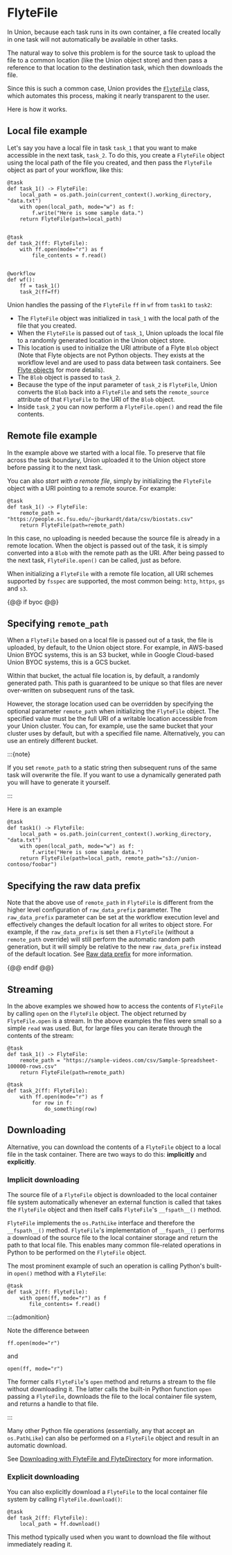 # FlyteFile

In Union, because each task runs in its own container, a file created locally in one task will not automatically be available in other tasks.

The natural way to solve this problem is for the source task to upload the file to a common location (like the Union object store) and then pass a reference to that location to the destination task, which then downloads the file.

Since this is such a common case, Union provides the [`FlyteFile`](https://docs.flyte.org/en/latest/api/flytekit/generated/flytekit.types.file.FlyteFile.html#flytekit-types-file-flytefile) class, which automates this process, making it nearly transparent to the user.

Here is how it works.

## Local file example

Let's say you have a local file in task `task_1` that you want to make accessible in the next task, `task_2`.
To do this, you create a `FlyteFile` object using the local path of the file you created, and then pass the `FlyteFile` object as part of your workflow, like this:

```{code-block} python
@task
def task_1() -> FlyteFile:
    local_path = os.path.join(current_context().working_directory, "data.txt")
    with open(local_path, mode="w") as f:
        f.write("Here is some sample data.")
    return FlyteFile(path=local_path)


@task
def task_2(ff: FlyteFile):
    with ff.open(mode="r") as f
        file_contents = f.read()


@workflow
def wf():
    ff = task_1()
    task_2(ff=ff)
```

Union handles the passing of the `FlyteFile` `ff` in `wf` from `task1` to `task2`:

* The `FlyteFile` object was initialized in `task_1` with the local path of the file that you created.
* When the `FlyteFile` is passed out of `task_1`, Union uploads the local file to a randomly generated location in the Union object store.
* This location is used to initialize the URI attribute of a Flyte `Blob` object (Note that Flyte objects are not Python objects. They exists at the workflow level and are used to pass data between task containers.
  See [Flyte objects]() for more details).
* The `Blob` object is passed to `task_2`.
* Because the type of the input parameter of `task_2` is `FlyteFile`, Union converts the `Blob` back into a `FlyteFile` and sets the `remote_source` attribute of that `FlyteFile` to the URI of the `Blob` object.
* Inside `task_2` you can now perform a `FlyteFile.open()` and read the file contents.

## Remote file example

In the example above we started with a local file.
To preserve that file across the task boundary, Union uploaded it to the Union object store before passing it to the next task.

You can also _start with a remote file_, simply by initializing the `FlyteFile` object with a URI pointing to a remote source. For example:

```{code-block} python
@task
def task_1() -> FlyteFile:
    remote_path = "https://people.sc.fsu.edu/~jburkardt/data/csv/biostats.csv"
    return FlyteFile(path=remote_path)
```

In this case, no uploading is needed because the source file is already in a remote location.
When the object is passed out of the task, it is simply converted into a `Blob` with the remote path as the URI.
After being passed to the next task, `FlyteFile.open()` can be called, just as before.

When initializing a `FlyteFile` with a remote file location, all URI schemes supported by `fsspec` are supported, the most common being: `http`, `https`, `gs` and `s3`.

{@@ if byoc @@}

## Specifying `remote_path`

When a `FlyteFile` based on a local file is passed out of a task, the file is uploaded, by default, to the Union object store.
For example, in AWS-based Union BYOC systems, this is an S3 bucket, while in Google Cloud-based Union BYOC systems, this is a GCS bucket.

Within that bucket, the actual file location is, by default, a randomly generated path.
This path is guaranteed to be unique so that files are never over-written on subsequent runs of the task.

However, the storage location used can be overridden by specifying the optional parameter `remote_path` when initializing the `FlyteFile` object.
The specified value must be the full URI of a writable location accessible from your Union cluster.
You can, for example, use the same bucket that your cluster uses by default, but with a specified file name.
Alternatively, you can use an entirely different bucket.

:::{note}

If you set `remote_path` to a static string then subsequent runs of the same task will overwrite the file.
If you want to use a dynamically generated path you will have to generate it yourself.

:::

Here is an example

```{code-block} python
@task
def task1() -> FlyteFile:
    local_path = os.path.join(current_context().working_directory, "data.txt")
    with open(local_path, mode="w") as f:
        f.write("Here is some sample data.")
    return FlyteFile(path=local_path, remote_path="s3://union-contoso/foobar")
```

## Specifying the raw data prefix

Note that the above use of `remote_path` in `FlyteFile` is different from the higher level configuration of `raw_data_prefix` parameter.
The `raw_data_prefix` parameter can be set at the workflow execution level and effectively changes the default location for all writes to object store.
For example, if the `raw_data_prefix` is set then a `FlyteFile` (without a `remote_path` override) will still perform the automatic random path generation,
but it will simply be relative to the new `raw_data_prefix` instead of the default location.
See [Raw data prefix](raw-data-prefix) for more information.

{@@ endif @@}

## Streaming

In the above examples we showed how to access the contents of `FlyteFile` by calling `open` on the `FlyteFile` object.
The object returned by `FlyteFile.open` is a stream. In the above examples the files were small so a simple `read` was used.
But, for large files you can iterate through the contents of the stream:

```{code-block} python
@task
def task_1() -> FlyteFile:
    remote_path = "https://sample-videos.com/csv/Sample-Spreadsheet-100000-rows.csv"
    return FlyteFile(path=remote_path)

@task
def task_2(ff: FlyteFile):
    with ff.open(mode="r") as f
        for row in f:
            do_something(row)
```

## Downloading

Alternative, you can download the contents of a `FlyteFile` object to a local file in the task container.
There are two ways to do this: **implicitly** and **explicitly**.

### Implicit downloading

The source file of a `FlyteFile` object is downloaded to the local container file system automatically whenever an external function is called that takes the `FlyteFile` object and then itself calls `FlyteFile`'s `__fspath__()` method.

`FlyteFile` implements the `os.PathLike` interface and therefore the `__fspath__()` method.
`FlyteFile`'s implementation of `__fspath__()` performs a download of the source file to the local container storage and return the path to that local file.
This enables many common file-related operations in Python to be performed on the `FlyteFile` object.

The most prominent example of such an operation is calling Python's built-in `open()` method with a `FlyteFile`:

```{code-block} python
@task
def task_2(ff: FlyteFile):
    with open(ff, mode="r") as f
       file_contents= f.read()
```

:::{admonition}

Note the difference between

`ff.open(mode="r")`

and

`open(ff, mode="r")`

The former calls `FlyteFile`'s `open` method and returns a stream to the file without downloading it.
The latter calls the built-in Python function `open` passing a `FlyteFile`, downloads the file to the local container file system, and returns a handle to that file.

:::

Many other Python file operations (essentially, any that accept an `os.PathLike`) can also be performed on a `FlyteFile` object and result in an automatic download.

See [Downloading with FlyteFile and FlyteDirectory](./downloading-with-ff-and-fd) for more information.

### Explicit downloading

You can also explicitly download a `FlyteFile` to the local container file system by calling `FlyteFile.download()`:

```{code-block} python
@task
def task_2(ff: FlyteFile):
    local_path = ff.download()
```

This method typically used when you want to download the file without immediately reading it.
